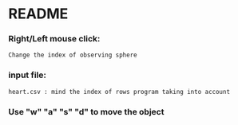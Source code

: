 # README

### Right/Left mouse click:

    Change the index of observing sphere

### input file:

    heart.csv : mind the index of rows program taking into account

### Use "w" "a" "s" "d" to  move the object
